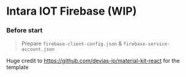 # Intara IOT Firebase (WIP)

### Before start

> Prepare `firebase-client-config.json` & `firebase-service-account.json`


Huge credit to https://github.com/devias-io/material-kit-react for the template